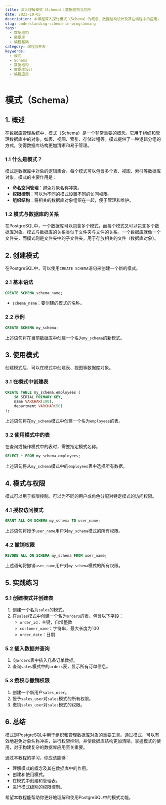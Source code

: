 ```yaml
---
title: 深入理解模式（Schema）：数据结构与应用
date: 2023-10-05
description: 本课程深入探讨模式（Schema）的概念、数据结构设计及其在编程中的应用，帮助开发者掌握如何有效利用模式优化数据管理和查询。
slug: understanding-schema-in-programming
tags:
  - 数据结构
  - 数据库
  - 编程基础
category: 编程与开发
keywords:
  - 模式
  - Schema
  - 数据结构
  - 数据库设计
  - 编程应用
---
```


# 模式（Schema）

## 1. 概述

在数据库管理系统中，模式（Schema）是一个非常重要的概念。它用于组织和管理数据库中的对象，如表、视图、索引、存储过程等。模式提供了一种逻辑分组的方式，使得数据库结构更加清晰和易于管理。

### 1.1 什么是模式？

模式是数据库中对象的逻辑集合。每个模式可以包含多个表、视图、索引等数据库对象。模式的主要作用是：

- **命名空间管理**：避免对象名称冲突。
- **权限控制**：可以为不同的模式设置不同的访问权限。
- **组织结构**：将相关的数据库对象组织在一起，便于管理和维护。

### 1.2 模式与数据库的关系

在PostgreSQL中，一个数据库可以包含多个模式，而每个模式又可以包含多个数据库对象。模式与数据库的关系类似于文件夹与文件的关系。一个数据库就像一个文件夹，而模式则是文件夹中的子文件夹，用于存放相关的文件（数据库对象）。

## 2. 创建模式

在PostgreSQL中，可以使用`CREATE SCHEMA`语句来创建一个新的模式。

### 2.1 基本语法

```sql
CREATE SCHEMA schema_name;
```

- `schema_name`：要创建的模式的名称。

### 2.2 示例

```sql
CREATE SCHEMA my_schema;
```

上述语句将在当前数据库中创建一个名为`my_schema`的新模式。

## 3. 使用模式

创建模式后，可以在模式中创建表、视图等数据库对象。

### 3.1 在模式中创建表

```sql
CREATE TABLE my_schema.employees (
    id SERIAL PRIMARY KEY,
    name VARCHAR(100),
    department VARCHAR(50)
);
```

上述语句将在`my_schema`模式中创建一个名为`employees`的表。

### 3.2 使用模式中的表

在查询或操作模式中的表时，需要指定模式名称。

```sql
SELECT * FROM my_schema.employees;
```

上述语句将从`my_schema`模式中的`employees`表中选择所有数据。

## 4. 模式与权限

模式可以用于权限控制。可以为不同的用户或角色分配对特定模式的访问权限。

### 4.1 授权访问模式

```sql
GRANT ALL ON SCHEMA my_schema TO user_name;
```

上述语句将授予`user_name`用户对`my_schema`模式的所有权限。

### 4.2 撤销权限

```sql
REVOKE ALL ON SCHEMA my_schema FROM user_name;
```

上述语句将撤销`user_name`用户对`my_schema`模式的所有权限。

## 5. 实践练习

### 5.1 创建模式并创建表

1. 创建一个名为`sales`的模式。
2. 在`sales`模式中创建一个名为`orders`的表，包含以下字段：
   - `order_id`：主键，自增整数
   - `customer_name`：字符串，最大长度为100
   - `order_date`：日期

### 5.2 插入数据并查询

1. 向`orders`表中插入几条订单数据。
2. 查询`sales`模式中的`orders`表，显示所有订单信息。

### 5.3 授权与撤销权限

1. 创建一个新用户`sales_user`。
2. 授予`sales_user`对`sales`模式的所有权限。
3. 撤销`sales_user`对`sales`模式的权限。

## 6. 总结

模式是PostgreSQL中用于组织和管理数据库对象的重要工具。通过模式，可以有效地避免对象名称冲突，进行权限控制，并使数据库结构更加清晰。掌握模式的使用，对于构建复杂的数据库应用至关重要。

通过本教程的学习，你应该能够：

- 理解模式的概念及其在数据库中的作用。
- 创建和使用模式。
- 在模式中创建和管理表。
- 进行模式级别的权限控制。

希望本教程能帮助你更好地理解和使用PostgreSQL中的模式功能。